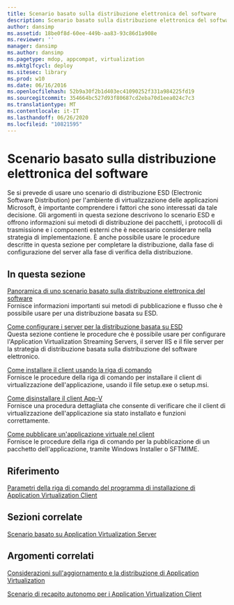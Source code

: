 ```yaml
---
title: Scenario basato sulla distribuzione elettronica del software
description: Scenario basato sulla distribuzione elettronica del software
author: dansimp
ms.assetid: 18be0f8d-60ee-449b-aa83-93c86d1a908e
ms.reviewer: ''
manager: dansimp
ms.author: dansimp
ms.pagetype: mdop, appcompat, virtualization
ms.mktglfcycl: deploy
ms.sitesec: library
ms.prod: w10
ms.date: 06/16/2016
ms.openlocfilehash: 52b9a30f2b1d403ec41090252f331a984225fd19
ms.sourcegitcommit: 354664bc527d93f80687cd2eba70d1eea024c7c3
ms.translationtype: MT
ms.contentlocale: it-IT
ms.lasthandoff: 06/26/2020
ms.locfileid: "10821595"
---
```

# Scenario basato sulla distribuzione elettronica del software


Se si prevede di usare uno scenario di distribuzione ESD (Electronic Software Distribution) per l'ambiente di virtualizzazione delle applicazioni Microsoft, è importante comprendere i fattori che sono interessati da tale decisione. Gli argomenti in questa sezione descrivono lo scenario ESD e offrono informazioni sui metodi di distribuzione dei pacchetti, i protocolli di trasmissione e i componenti esterni che è necessario considerare nella strategia di implementazione. È anche possibile usare le procedure descritte in questa sezione per completare la distribuzione, dalla fase di configurazione del server alla fase di verifica della distribuzione.

## In questa sezione


<a href="" id="electronic-software-distribution-based-scenario-overview"></a>[Panoramica di uno scenario basato sulla distribuzione elettronica del software](electronic-software-distribution-based-scenario-overview.md)  
Fornisce informazioni importanti sui metodi di pubblicazione e flusso che è possibile usare per una distribuzione basata su ESD.

<a href="" id="how-to-configure-servers-for-esd-based-deployment"></a>[Come configurare i server per la distribuzione basata su ESD](how-to-configure-servers-for-esd-based-deployment.md)  
Questa sezione contiene le procedure che è possibile usare per configurare l'Application Virtualization Streaming Servers, il server IIS e il file server per la strategia di distribuzione basata sulla distribuzione del software elettronico.

<a href="" id="how-to-install-the-client-by-using-the-command-line"></a>[Come installare il client usando la riga di comando](how-to-install-the-client-by-using-the-command-line-new.md)  
Fornisce le procedure della riga di comando per installare il client di virtualizzazione dell'applicazione, usando il file setup.exe o setup.msi.

<a href="" id="how-to-uninstall-the-app-v-client"></a>[Come disinstallare il client App-V](how-to-uninstall-the-app-v-client.md)  
Fornisce una procedura dettagliata che consente di verificare che il client di virtualizzazione dell'applicazione sia stato installato e funzioni correttamente.

<a href="" id="how-to-publish-a-virtual-application-on-the-client"></a>[Come pubblicare un'applicazione virtuale nel client](how-to-publish-a-virtual-application-on-the-client.md)  
Fornisce le procedure della riga di comando per la pubblicazione di un pacchetto dell'applicazione, tramite Windows Installer o SFTMIME.

## Riferimento


[Parametri della riga di comando del programma di installazione di Application Virtualization Client](application-virtualization-client-installer-command-line-parameters.md)

## Sezioni correlate


[Scenario basato su Application Virtualization Server](application-virtualization-server-based-scenario.md)

## Argomenti correlati


[Considerazioni sull'aggiornamento e la distribuzione di Application Virtualization](application-virtualization-deployment-and-upgrade-considerations.md)

[Scenario di recapito autonomo per i Application Virtualization Client](stand-alone-delivery-scenario-for-application-virtualization-clients.md)

 

 





